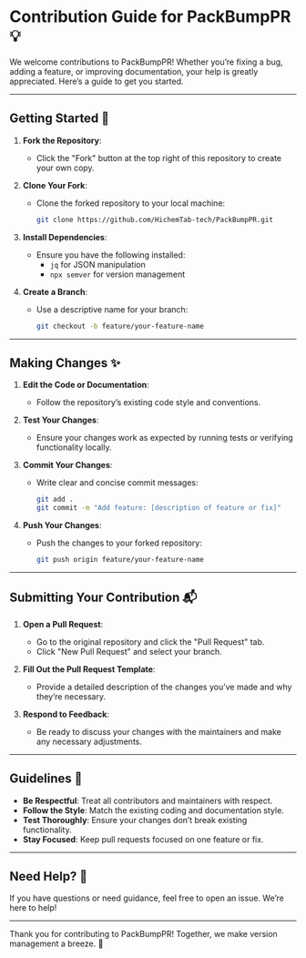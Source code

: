 # Contribution Guide for PackBumpPR 💡

We welcome contributions to PackBumpPR! Whether you’re fixing a bug, adding a feature, or improving documentation, your help is greatly appreciated. Here’s a guide to get you started.

---

## Getting Started 🚀

1. **Fork the Repository**:
   - Click the "Fork" button at the top right of this repository to create your own copy.

2. **Clone Your Fork**:
   - Clone the forked repository to your local machine:
     ```bash
     git clone https://github.com/HichemTab-tech/PackBumpPR.git
     ```

3. **Install Dependencies**:
   - Ensure you have the following installed:
     - `jq` for JSON manipulation
     - `npx semver` for version management

4. **Create a Branch**:
   - Use a descriptive name for your branch:
     ```bash
     git checkout -b feature/your-feature-name
     ```

---

## Making Changes ✨

1. **Edit the Code or Documentation**:
   - Follow the repository’s existing code style and conventions.

2. **Test Your Changes**:
   - Ensure your changes work as expected by running tests or verifying functionality locally.

3. **Commit Your Changes**:
   - Write clear and concise commit messages:
     ```bash
     git add .
     git commit -m "Add feature: [description of feature or fix]"
     ```

4. **Push Your Changes**:
   - Push the changes to your forked repository:
     ```bash
     git push origin feature/your-feature-name
     ```

---

## Submitting Your Contribution 📬

1. **Open a Pull Request**:
   - Go to the original repository and click the "Pull Request" tab.
   - Click "New Pull Request" and select your branch.

2. **Fill Out the Pull Request Template**:
   - Provide a detailed description of the changes you’ve made and why they’re necessary.

3. **Respond to Feedback**:
   - Be ready to discuss your changes with the maintainers and make any necessary adjustments.

---

## Guidelines 📜

- **Be Respectful**: Treat all contributors and maintainers with respect.
- **Follow the Style**: Match the existing coding and documentation style.
- **Test Thoroughly**: Ensure your changes don’t break existing functionality.
- **Stay Focused**: Keep pull requests focused on one feature or fix.

---

## Need Help? 🤔

If you have questions or need guidance, feel free to open an issue. We’re here to help!

---

Thank you for contributing to PackBumpPR! Together, we make version management a breeze. 🌟

